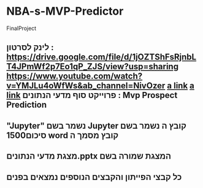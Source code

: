 # NBA-s-MVP-Predictor
FinalProject

לינק לסרטון : 
https://drive.google.com/file/d/1jOZTShFsRjnbLT4JPmWf2p7Eo1qP_ZJS/view?usp=sharing
https://www.youtube.com/watch?v=YMJLu4oWfWs&ab_channel=NivOzer
[a link](https://drive.google.com/file/d/1jOZTShFsRjnbLT4JPmWf2p7Eo1qP_ZJS/view?usp=sharing)
[a link](https://www.youtube.com/watch?v=YMJLu4oWfWs&ab_channel=NivOzer)
פרוייקט סוף מדעי הנתונים : Mvp Prospect Prediction
--

"Jupyter" נשמר בשם Jupyter קובץ  ה
נשמר בשם סיכום1500 word קובץ מסמך ה
--

מצגת מדעי הנתונים.pptx המצגת שמורה בשם 
--

כל קבצי הפייתון והקבצים הנוספים נמצאים בפנים
--

